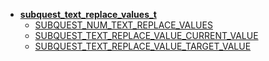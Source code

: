 * [**subquest_text_replace_values_t**](/Constants/_sidebar)
	* [SUBQUEST_NUM_TEXT_REPLACE_VALUES](Constants/subquest_text_replace_values_t/SUBQUEST_NUM_TEXT_REPLACE_VALUES)
	* [SUBQUEST_TEXT_REPLACE_VALUE_CURRENT_VALUE](Constants/subquest_text_replace_values_t/SUBQUEST_TEXT_REPLACE_VALUE_CURRENT_VALUE)
	* [SUBQUEST_TEXT_REPLACE_VALUE_TARGET_VALUE](Constants/subquest_text_replace_values_t/SUBQUEST_TEXT_REPLACE_VALUE_TARGET_VALUE)
